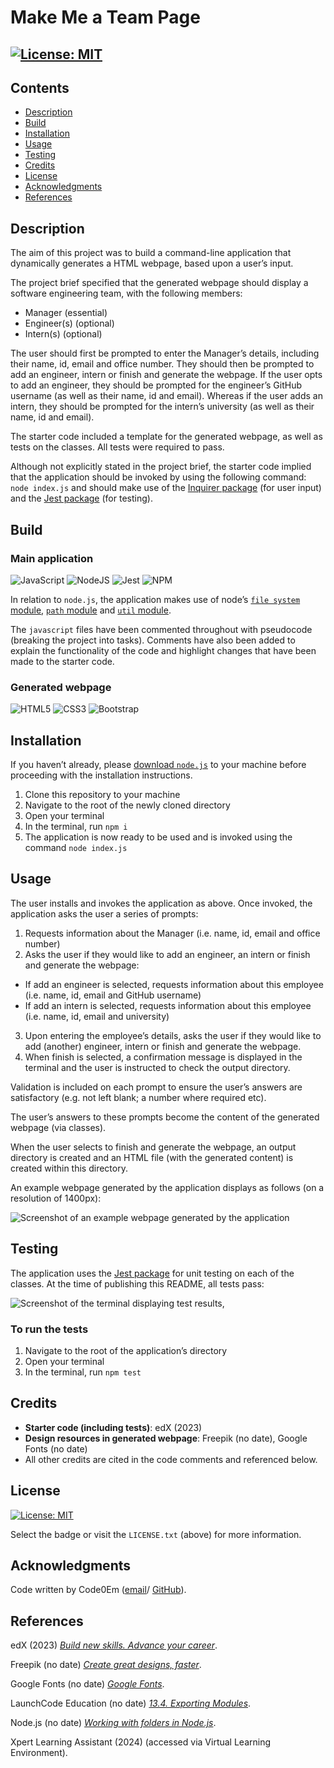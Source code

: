# Make Me a Team Page

## [![License: MIT](https://img.shields.io/badge/License-MIT-yellow.svg)](https://opensource.org/licenses/MIT)

 ## Contents

* [Description](#description)
* [Build](#build)
* [Installation](#installation)
* [Usage](#usage)
* [Testing](#testing)
* [Credits](#credits)
* [License](#license)
* [Acknowledgments](#acknowledgments)
* [References](#references)

## Description

The aim of this project was to build a command-line application that dynamically generates a HTML webpage, based upon a user’s input.

The project brief specified that the generated webpage should display a software engineering team, with the following members:

* Manager (essential)
* Engineer(s) (optional) 
* Intern(s) (optional)

The user should first be prompted to enter the Manager’s details, including their name, id, email and office number. They should then be prompted to add an engineer, intern or finish and generate the webpage. If the user opts to add an engineer, they should be prompted for the engineer’s GitHub username (as well as their name, id and email). Whereas if the user adds an intern, they should be prompted for the intern’s university (as well as their name, id and email).

The starter code included a template for the generated webpage, as well as tests on the classes. All tests were required to pass.

Although not explicitly stated in the project brief, the starter code implied that the application should be invoked by using the following command: `node index.js` and should make use of the [Inquirer package](https://www.npmjs.com/package/inquirer) (for user input) and the [Jest package](https://jestjs.io/) (for testing).

## Build

### Main application

![JavaScript](https://img.shields.io/badge/javascript-%23323330.svg?style=for-the-badge&logo=javascript&logoColor=%23F7DF1E) ![NodeJS](https://img.shields.io/badge/node.js-6DA55F?style=for-the-badge&logo=node.js&logoColor=white) ![Jest](https://img.shields.io/badge/-jest-%23C21325?style=for-the-badge&logo=jest&logoColor=white)
![NPM](https://img.shields.io/badge/Inquirer-%23CB3837.svg?style=for-the-badge&logo=inquirer&logoColor=white) 

In relation to `node.js`, the application makes use of node’s [`file system` module](https://nodejs.org/docs/latest/api/fs.html), [`path` module](https://nodejs.org/docs/latest/api/path.html) and [`util` module](https://nodejs.org/docs/latest/api/util.html).

The `javascript` files have been commented throughout with pseudocode (breaking the project into tasks). Comments have also been added to explain the functionality of the code and highlight changes that have been made to the starter code.

### Generated webpage

![HTML5](https://img.shields.io/badge/html5-%23E34F26.svg?style=for-the-badge&logo=html5&logoColor=white) ![CSS3](https://img.shields.io/badge/css3-%231572B6.svg?style=for-the-badge&logo=css3&logoColor=white) ![Bootstrap](https://img.shields.io/badge/bootstrap-%238511FA.svg?style=for-the-badge&logo=bootstrap&logoColor=white)

## Installation

If you haven’t already, please [download `node.js`](https://nodejs.org/en/) to your machine before proceeding with the installation instructions.

1. Clone this repository to your machine
1. Navigate to the root of the newly cloned directory
1. Open your terminal
1. In the terminal, run `npm i`
1. The application is now ready to be used and is invoked using the command `node index.js`

## Usage

The user installs and invokes the application as above. Once invoked, the application asks the user a series of prompts:

1. Requests information about the Manager (i.e. name, id, email and office number)
2. Asks the user if they would like to add an engineer, an intern or finish and generate the webpage:
* If add an engineer is selected, requests information about this employee  (i.e. name, id, email and GitHub username)
* If add an intern is selected, requests information about this employee  (i.e. name, id, email and university)
3. Upon entering the employee’s details, asks the user if they would like to add (another) engineer, intern or finish and generate the webpage.
4. When finish is selected, a confirmation message is displayed in the terminal and the user is instructed to check the output directory.

Validation is included on each prompt to ensure the user’s answers are satisfactory (e.g. not left blank; a number where required etc).

The user’s answers to these prompts become the content of the generated webpage (via classes).

When the user selects to finish and generate the webpage, an output directory is created and an HTML file (with the generated content) is created within this directory.

An example webpage generated by the application displays as follows (on a resolution of 1400px):

![Screenshot of an example webpage generated by the application](ADD)

## Testing

The application uses the [Jest package](https://jestjs.io/) for unit testing on each of the classes. At the time of publishing this README, all tests pass:

![Screenshot of the terminal displaying test results, ](ADD)

### To run the tests

1. Navigate to the root of the application’s directory
1. Open your terminal
1. In the terminal, run `npm test`

## Credits

* **Starter code (including tests)**: edX (2023)
* **Design resources in generated webpage**: Freepik (no date), Google Fonts (no date)
* All other credits are cited in the code comments and referenced below.

## License

[![License: MIT](https://img.shields.io/badge/License-MIT-yellow.svg)](https://opensource.org/licenses/MIT)

Select the badge or visit the `LICENSE.txt` (above) for more information.

## Acknowledgments

Code written by Code0Em ([email](mailto:code.em@outlook.com)/ [GitHub](https://github.com/Code0Em)).

## References

edX (2023) [*Build new skills. Advance your career*](https://www.edx.org/).

Freepik (no date) [*Create great designs, faster*](https://www.freepik.com/).

Google Fonts (no date) [*Google Fonts*](https://fonts.google.com/).

LaunchCode Education (no date) [*13.4. Exporting Modules*](https://education.launchcode.org/intro-to-professional-web-dev/chapters/modules/exporting.html).

Node.js (no date) [*Working with folders in Node.js*](https://nodejs.org/en/learn/manipulating-files/working-with-folders-in-nodejs).

Xpert Learning Assistant (2024) (accessed via Virtual Learning Environment).